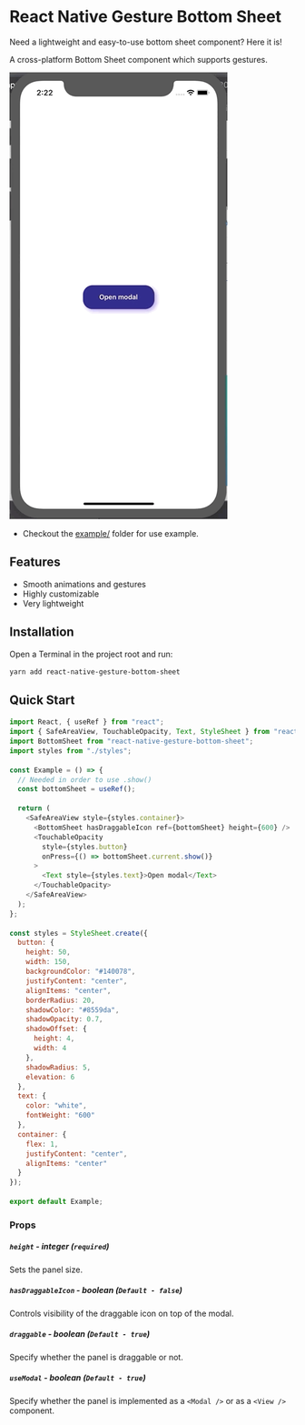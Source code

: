 # React Native Gesture Bottom Sheet

Need a lightweight and easy-to-use bottom sheet component? Here it is!

A cross-platform Bottom Sheet component which supports gestures.

![](bottom-sheet.gif)

- Checkout the [example/](https://github.com/kcotias/react-native-gesture-bottom-sheet/tree/master/examples) folder for use example.

## Features

- Smooth animations and gestures
- Highly customizable
- Very lightweight

## Installation

Open a Terminal in the project root and run:

```sh
yarn add react-native-gesture-bottom-sheet
```

## Quick Start

```js
import React, { useRef } from "react";
import { SafeAreaView, TouchableOpacity, Text, StyleSheet } from "react-native";
import BottomSheet from "react-native-gesture-bottom-sheet";
import styles from "./styles";

const Example = () => {
  // Needed in order to use .show()
  const bottomSheet = useRef();

  return (
    <SafeAreaView style={styles.container}>
      <BottomSheet hasDraggableIcon ref={bottomSheet} height={600} />
      <TouchableOpacity
        style={styles.button}
        onPress={() => bottomSheet.current.show()}
      >
        <Text style={styles.text}>Open modal</Text>
      </TouchableOpacity>
    </SafeAreaView>
  );
};

const styles = StyleSheet.create({
  button: {
    height: 50,
    width: 150,
    backgroundColor: "#140078",
    justifyContent: "center",
    alignItems: "center",
    borderRadius: 20,
    shadowColor: "#8559da",
    shadowOpacity: 0.7,
    shadowOffset: {
      height: 4,
      width: 4
    },
    shadowRadius: 5,
    elevation: 6
  },
  text: {
    color: "white",
    fontWeight: "600"
  },
  container: {
    flex: 1,
    justifyContent: "center",
    alignItems: "center"
  }
});

export default Example;
```

### Props

##### `height` - integer (`required`)

Sets the panel size.

##### `hasDraggableIcon` - boolean (`Default - false`)

Controls visibility of the draggable icon on top of the modal.

##### `draggable` - boolean (`Default - true`)
Specify whether the panel is draggable or not.

##### `useModal` - boolean (`Default - true`)
Specify whether the panel is implemented as a `<Modal />` or  as a `<View />` component.
